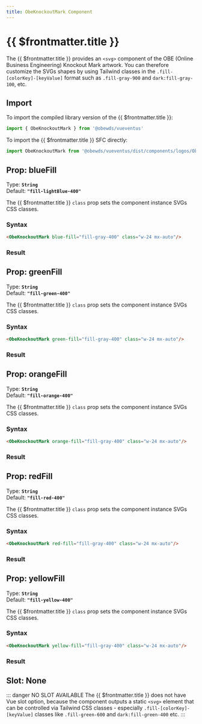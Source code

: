 ```yaml
---
title: ObeKnockoutMark Component
---
```


<script setup>
    import DocsPackageVersion from '../../../src/views/compos/DocsPackageVersion.vue'
    import { ObeKnockoutMark } from '../../../src/index'
</script>



# {{ $frontmatter.title }}

The {{ $frontmatter.title }} provides an `<svg>` component of the OBE (Online Business Engineering) Knockout Mark artwork. You can therefore customize the SVGs shapes by using Tailwind classes in the `.fill-[colorKey]-[keyValue]` format such as `.fill-gray-900` and `dark:fill-gray-100`, etc.





## Import

To import the compiled library version of the {{ $frontmatter.title }}:

```javascript
import { ObeKnockoutMark } from '@obewds/vueventus'
```

To import the {{ $frontmatter.title }} SFC directly:

```javascript
import ObeKnockoutMark from '@obewds/vueventus/dist/components/logos/ObeKnockoutMark.vue'
```






## Prop: blueFill

Type: **`String`**  
Default: **`"fill-lightBlue-400"`**

The {{ $frontmatter.title }} `class` prop sets the component instance SVGs CSS classes.

### Syntax

```html
<ObeKnockoutMark blue-fill="fill-gray-400" class="w-24 mx-auto"/>
```

### Result

<div class="w-full pt-4">
    <ObeKnockoutMark blue-fill="fill-gray-400" class="w-24 mx-auto"/>
</div>






## Prop: greenFill

Type: **`String`**  
Default: **`"fill-green-400"`**

The {{ $frontmatter.title }} `class` prop sets the component instance SVGs CSS classes.

### Syntax

```html
<ObeKnockoutMark green-fill="fill-gray-400" class="w-24 mx-auto"/>
```

### Result

<div class="w-full pt-4">
    <ObeKnockoutMark green-fill="fill-gray-400" class="w-24 mx-auto"/>
</div>






## Prop: orangeFill

Type: **`String`**  
Default: **`"fill-orange-400"`**

The {{ $frontmatter.title }} `class` prop sets the component instance SVGs CSS classes.

### Syntax

```html
<ObeKnockoutMark orange-fill="fill-gray-400" class="w-24 mx-auto"/>
```

### Result

<div class="w-full pt-4">
    <ObeKnockoutMark orange-fill="fill-gray-400" class="w-24 mx-auto"/>
</div>






## Prop: redFill

Type: **`String`**  
Default: **`"fill-red-400"`**

The {{ $frontmatter.title }} `class` prop sets the component instance SVGs CSS classes.

### Syntax

```html
<ObeKnockoutMark red-fill="fill-gray-400" class="w-24 mx-auto"/>
```

### Result

<div class="w-full pt-4">
    <ObeKnockoutMark red-fill="fill-gray-400" class="w-24 mx-auto"/>
</div>






## Prop: yellowFill

Type: **`String`**  
Default: **`"fill-yellow-400"`**

The {{ $frontmatter.title }} `class` prop sets the component instance SVGs CSS classes.

### Syntax

```html
<ObeKnockoutMark yellow-fill="fill-gray-400" class="w-24 mx-auto"/>
```

### Result

<div class="w-full pt-4">
    <ObeKnockoutMark yellow-fill="fill-gray-400" class="w-24 mx-auto"/>
</div>










## Slot: None

::: danger NO SLOT AVAILABLE
The {{ $frontmatter.title }} does not have Vue slot option, because the component outputs a static `<svg>` element that can be controlled via Tailwind CSS classes - especially `.fill-[colorKey]-[keyValue]` classes like `.fill-green-600` and `dark:fill-green-400` etc.
:::






<DocsPackageVersion/>

